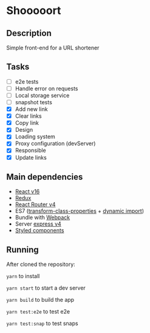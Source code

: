 # Shooooort

## Description

Simple front-end for a URL shortener

## Tasks
* [ ] e2e tests
* [ ] Handle error on requests
* [ ] Local storage service
* [ ] snapshot tests
* [x] Add new link
* [x] Clear links
* [x] Copy link
* [x] Design
* [x] Loading system
* [x] Proxy configuration (devServer)
* [x] Responsible
* [x] Update links
    
## Main dependencies
 - [React v16](https://www.npmjs.com/package/react)
 - [Redux](https://www.npmjs.com/package/redux)
 - [React Router v4](https://www.npmjs.com/package/react-router)
 - ES7 ([transform-class-properties](https://babeljs.io/docs/plugins/transform-class-properties/) + [dynamic import](https://github.com/airbnb/babel-plugin-dynamic-import-node))
 - Bundle with [Webpack](https://webpack.js.org/)
 - Server [express v4](https://www.npmjs.com/package/express)
 - [Styled components](https://github.com/styled-components/styled-components)
 
## Running

After cloned the repository:

`yarn` to install

`yarn start` to start a dev server

`yarn build` to build the app

`yarn test:e2e` to test e2e

`yarn test:snap` to test snaps
